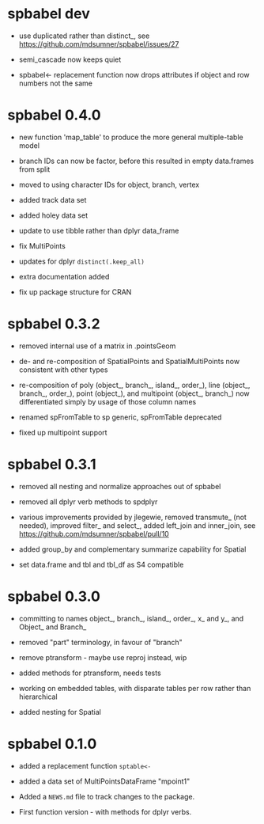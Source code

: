 # spbabel dev

* use duplicated rather than distinct_, see https://github.com/mdsumner/spbabel/issues/27

* semi_cascade now keeps quiet

* spbabel<- replacement function now drops attributes if object and row numbers
not the same

# spbabel 0.4.0

* new function 'map_table' to produce the more general multiple-table model

* branch IDs can now be factor, before this resulted in empty data.frames from split

* moved to using character IDs for object, branch, vertex

* added track data set

* added holey data set

* update to use tibble rather than dplyr data_frame

* fix MultiPoints

* updates for dplyr `distinct(.keep_all)`

* extra documentation added

* fix up package structure for CRAN

# spbabel 0.3.2

* removed internal use of a matrix in .pointsGeom

* de- and re-composition of SpatialPoints and SpatialMultiPoints now consistent with other types

* re-composition of poly (object_, branch_, island_, order_), line (object_, branch_, order_), point (object_), and multipoint (object_, branch_) now differentiated simply by usage of those column names

* renamed spFromTable to sp generic, spFromTable deprecated 

* fixed up multipoint support

# spbabel 0.3.1

* removed all nesting and normalize approaches out of spbabel

* removed all dplyr verb methods to spdplyr

* various improvements provided by jlegewie, removed transmute_ (not needed), improved filter_ and select_, added left_join and inner_join, see https://github.com/mdsumner/spbabel/pull/10

* added group_by and complementary summarize capability for Spatial 

* set data.frame and tbl and tbl_df as S4 compatible

# spbabel 0.3.0

* committing to names object_, branch_, island_, order_, x_ and y_, and Object_ and Branch_

* removed "part" terminology, in favour of "branch"

* remove ptransform - maybe use reproj instead, wip

* added methods for ptransform, needs tests

* working on embedded tables, with disparate tables per row rather than hierarchical

* added nesting for Spatial 

# spbabel 0.1.0

* added a replacement function `sptable<-`

* added a data set of MultiPointsDataFrame "mpoint1"

* Added a `NEWS.md` file to track changes to the package.

* First function version - with methods for dplyr verbs. 

